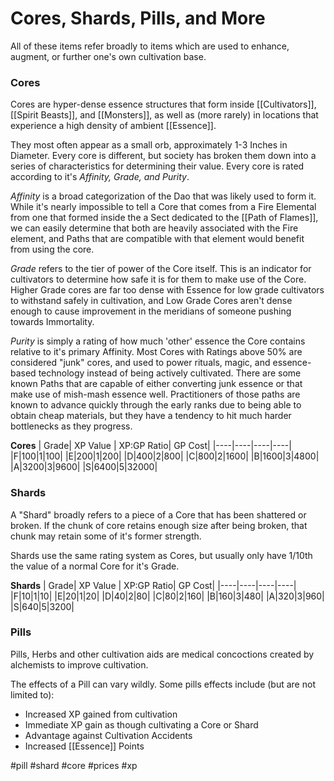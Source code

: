 # Cores, Shards, Pills, and More

All of these items refer broadly to items which are used to enhance, augment, or further one's own cultivation base.


### Cores
Cores are hyper-dense essence structures that form inside [[Cultivators]], [[Spirit Beasts]], and [[Monsters]], as well as (more rarely) in locations that experience a high density of ambient [[Essence]]. 

They most often appear as a small orb, approximately 1-3 Inches in Diameter. Every core is different, but society has broken them down into a series of characteristics for determining their value. Every core is rated according to it's *Affinity, Grade, and Purity*.

*Affinity* is a broad categorization of the Dao that was likely used to form it. While it's nearly impossible to tell a Core that comes from a Fire Elemental from one that formed inside the a Sect dedicated to the [[Path of Flames]], we can easily determine that both are heavily associated with the Fire element, and Paths that are compatible with that element would benefit from using the core.

*Grade* refers to the tier of power of the Core itself. This is an indicator for cultivators to determine how safe it is for them to make use of the Core. Higher Grade cores are far too dense with Essence for low grade cultivators to withstand safely in cultivation, and Low Grade Cores aren't dense enough to cause improvement in the meridians of someone pushing towards Immortality.

*Purity* is simply a rating of how much 'other' essence the Core contains relative to it's primary Affinity. Most Cores with Ratings above 50% are considered "junk" cores, and used to power rituals, magic, and essence-based technology instead of being actively cultivated. There are some known Paths that are capable of either converting junk essence or that make use of mish-mash essence well. Practitioners of those paths are known to advance quickly through the early ranks due to being able to obtain cheap materials, but they have a tendency to hit much harder bottlenecks as they progress.

**Cores**
| Grade| XP Value | XP:GP Ratio| GP Cost|
|----|----|----|----|
|F|100|1|100|
|E|200|1|200|
|D|400|2|800|
|C|800|2|1600|
|B|1600|3|4800|
|A|3200|3|9600|
|S|6400|5|32000|


### Shards 
A "Shard" broadly refers to a piece of a Core that has been shattered or broken. If the chunk of core retains enough size after being broken, that chunk may retain some of it's former strength.

Shards use the same rating system as Cores, but usually only have 1/10th the value of a normal Core for it's Grade.

**Shards**
| Grade| XP Value | XP:GP Ratio| GP Cost|
|----|----|----|----|
|F|10|1|10|
|E|20|1|20|
|D|40|2|80|
|C|80|2|160|
|B|160|3|480|
|A|320|3|960|
|S|640|5|3200|


### Pills

Pills, Herbs and other cultivation aids are medical concoctions created by alchemists to improve cultivation.

The effects of a Pill can vary wildly. Some pills effects include (but are not limited to):
- Increased XP gained from cultivation
- Immediate XP gain as though cultivating a Core or Shard
- Advantage against Cultivation Accidents
- Increased [[Essence]] Points


#pill 
#shard 
#core 
#prices
#xp 
